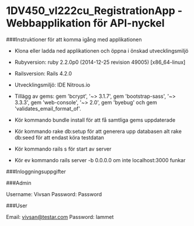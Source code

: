 # 1DV450_vl222cu_RegistrationApp - Webbapplikation för API-nyckel

###Instruktioner för att komma igång med applikationen

- Klona eller ladda ned applikationen och öppna i önskad utvecklingsmiljö

- Rubyversion: ruby 2.2.0p0 (2014-12-25 revision 49005) [x86_64-linux]

- Railsversion: Rails 4.2.0

- Utvecklingsmiljö: IDE Nitrous.io

- Tillägg av gems: gem 'bcrypt', '~> 3.1.7', gem 'bootstrap-sass', '~> 3.3.3', gem 'web-console', '~> 2.0', gem 'byebug' och gem 'validates_email_format_of'.

- Kör kommando bundle install för att få samtliga gems uppdaterade

- Kör kommando rake db:setup för att generera upp databasen alt rake db:seed för att endast köra testdatan

- Kör kommando rails s för start av server

- Kör ev kommando rails server -b 0.0.0.0 om inte localhost:3000 funkar

###Inloggningsuppgifter

###Admin

Username: Vivsan
Password: Password

###User

Email: vivsan@testar.com
Password: lammet
